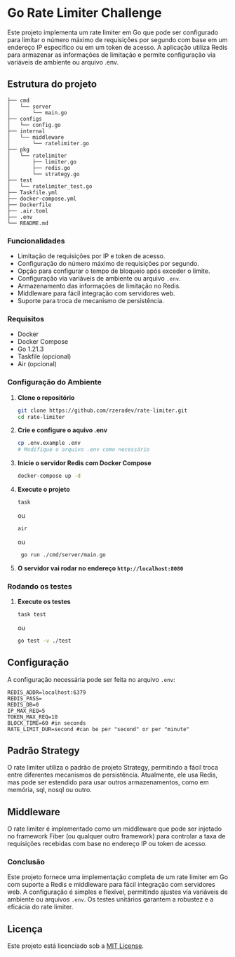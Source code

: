 # Go Rate Limiter Challenge

Este projeto implementa um rate limiter em Go que pode ser configurado para limitar o número máximo de requisições por segundo com base em um endereço IP específico ou em um token de acesso. A aplicação utiliza Redis para armazenar as informações de limitação e permite configuração via variáveis de ambiente ou arquivo .env.

## Estrutura do projeto

```
├── cmd
│   └── server
│       └── main.go
├── configs
│   └── config.go
├── internal
│   └── middleware
│       └── ratelimiter.go
├── pkg
│   └── ratelimiter
│       ├── limiter.go
│       ├── redis.go
│       └── strategy.go
├── test
│   └── ratelimiter_test.go
├── Taskfile.yml
├── docker-compose.yml
├── Dockerfile
├── .air.toml
├── .env
└── README.md
```

### Funcionalidades

- Limitação de requisições por IP e token de acesso.
- Configuração do número máximo de requisições por segundo.
- Opção para configurar o tempo de bloqueio após exceder o limite.
- Configuração via variáveis de ambiente ou arquivo `.env`.
- Armazenamento das informações de limitação no Redis.
- Middleware para fácil integração com servidores web.
- Suporte para troca de mecanismo de persistência.

### Requisitos

- Docker
- Docker Compose
- Go 1.21.3
- Taskfile (opcional)
- Air (opcional)

### Configuração do Ambiente

1. **Clone o repositório**

   ```sh
   git clone https://github.com/rzeradev/rate-limiter.git
   cd rate-limiter
   ```

2. **Crie e configure o aquivo .env**

   ```sh
   cp .env.example .env
   # Modifique o arquivo .env como necessário
   ```

3. **Inicie o servidor Redis com Docker Compose**

   ```sh
   docker-compose up -d
   ```

4. **Execute o projeto**

   ```sh
   task
   ```

   ou

   ```sh
   air
   ```

   ou

   ```sh
    go run ./cmd/server/main.go
   ```

5. **O servidor vai rodar no endereço `http://localhost:8080`**

### Rodando os testes

1. **Execute os testes**
   ```sh
   task test
   ```
   ou
   ```sh
   go test -v ./test
   ```

## Configuração

A configuração necessária pode ser feita no arquivo `.env`:

```
REDIS_ADDR=localhost:6379
REDIS_PASS=
REDIS_DB=0
IP_MAX_REQ=5
TOKEN_MAX_REQ=10
BLOCK_TIME=60 #in seconds
RATE_LIMIT_DUR=second #can be per "second" or per "minute"
```

## Padrão Strategy

O rate limiter utiliza o padrão de projeto Strategy, permitindo a fácil troca entre diferentes mecanismos de persistência. Atualmente, ele usa Redis, mas pode ser estendido para usar outros armazenamentos, como em memória, sql, nosql ou outro.

## Middleware

O rate limiter é implementado como um middleware que pode ser injetado no framework Fiber (ou qualquer outro framework) para controlar a taxa de requisições recebidas com base no endereço IP ou token de acesso.

### Conclusão

Este projeto fornece uma implementação completa de um rate limiter em Go com suporte a Redis e middleware para fácil integração com servidores web. A configuração é simples e flexível, permitindo ajustes via variáveis de ambiente ou arquivos `.env`. Os testes unitários garantem a robustez e a eficácia do rate limiter.

## Licença

Este projeto está licenciado sob a [MIT License](LICENSE).
